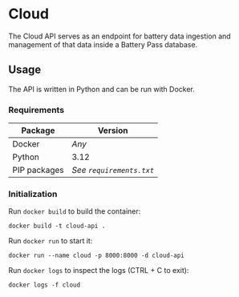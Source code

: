 # Cloud

The Cloud API serves as an endpoint for battery data ingestion 
and management of that data inside a Battery Pass database.

## Usage

The API is written in Python and can be run with Docker.

### Requirements

| Package      | Version                  |
|--------------|--------------------------|
| Docker       | *Any*                    |
| Python       | 3.12                     |
| PIP packages | *See `requirements.txt`* |

### Initialization

Run `docker build` to build the container:

```shell
docker build -t cloud-api .
```

Run `docker run` to start it:

```shell
docker run --name cloud -p 8000:8000 -d cloud-api
```

Run `docker logs` to inspect the logs (CTRL + C to exit):

```shell
docker logs -f cloud
```